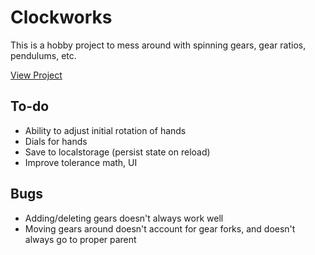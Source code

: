 # Clockworks

This is a hobby project to mess around with spinning gears, gear ratios, pendulums, etc.

<a href="https://updownupdown.github.io/clockworks/">View Project</a>

## To-do

- Ability to adjust initial rotation of hands
- Dials for hands
- Save to localstorage (persist state on reload)
- Improve tolerance math, UI

## Bugs

- Adding/deleting gears doesn't always work well
- Moving gears around doesn't account for gear forks, and doesn't always go to proper parent
